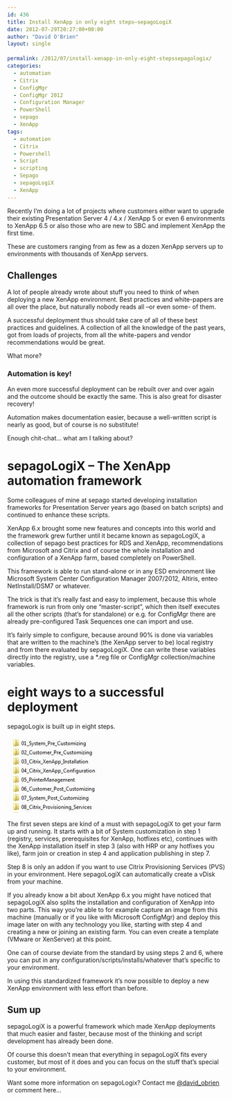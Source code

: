 ```yaml
---
id: 436
title: Install XenApp in only eight steps–sepagoLogiX
date: 2012-07-29T20:27:00+00:00
author: "David O'Brien"
layout: single

permalink: /2012/07/install-xenapp-in-only-eight-stepssepagologix/
categories:
  - automation
  - Citrix
  - ConfigMgr
  - ConfigMgr 2012
  - Configuration Manager
  - PowerShell
  - sepago
  - XenApp
tags:
  - automation
  - Citrix
  - Powershell
  - Script
  - scripting
  - Sepago
  - sepagoLogiX
  - XenApp
---
```

Recently I’m doing a lot of projects where customers either want to upgrade their existing Presentation Server 4 / 4.x / XenApp 5 or even 6 environments to XenApp 6.5 or also those who are new to SBC and implement XenApp the first time.

These are customers ranging from as few as a dozen XenApp servers up to environments with thousands of XenApp servers.

## Challenges

A lot of people already wrote about stuff you need to think of when deploying a new XenApp environment. Best practices and white-papers are all over the place, but naturally nobody reads all –or even some- of them.

A successful deployment thus should take care of all of these best practices and guidelines. A collection of all the knowledge of the past years, got from loads of projects, from all the white-papers and vendor recommendations would be great.

What more?

### Automation is key!

An even more successful deployment can be rebuilt over and over again and the outcome should be exactly the same. This is also great for disaster recovery!

Automation makes documentation easier, because a well-written script is nearly as good, but of course is no substitute!

Enough chit-chat… what am I talking about?

# sepagoLogiX – The XenApp automation framework

Some colleagues of mine at sepago started developing installation frameworks for Presentation Server years ago (based on batch scripts) and continued to enhance these scripts.

XenApp 6.x brought some new features and concepts into this world and the framework grew further until it became known as sepagoLogiX, a collection of sepago best practices for RDS and XenApp, recommendations from Microsoft and Citrix and of course the whole installation and configuration of a XenApp farm, based completely on PowerShell.

This framework is able to run stand-alone or in any ESD environment like Microsoft System Center Configuration Manager 2007/2012, Altiris, enteo NetInstall/DSM7 or whatever.

The trick is that it’s really fast and easy to implement, because this whole framework is run from only one “master-script”, which then itself executes all the other scripts (that’s for standalone) or e.g. for ConfigMgr there are already pre-configured Task Sequences one can import and use.

It’s fairly simple to configure, because around 90% is done via variables that are written to the machine’s (the XenApp server to be) local registry and from there evaluated by sepagoLogiX. One can write these variables directly into the registry, use a *.reg file or ConfigMgr collection/machine variables.

# eight ways to a successful deployment

sepagoLogix is built up in eight steps.

![folders](/media/2012/08/folders.jpg "folders")

The first seven steps are kind of a must with sepagoLogiX to get your farm up and running. It starts with a bit of System customization in step 1 (registry, services, prerequisites for XenApp, hotfixes etc), continues with the XenApp installation itself in step 3 (also with HRP or any hotfixes you like), farm join or creation in step 4 and application publishing in step 7.

Step 8 is only an addon if you want to use Citrix Provisioning Services (PVS) in your environment. Here sepagoLogiX can automatically create a vDisk from your machine.

If you already know a bit about XenApp 6.x you might have noticed that sepagoLogiX also splits the installation and configuration of XenApp into two parts. This way you’re able to for example capture an image from this machine (manually or if you like with Microsoft ConfigMgr) and deploy this image later on with any technology you like, starting with step 4 and creating a new or joining an existing farm. You can even create a template (VMware or XenServer) at this point.

One can of course deviate from the standard by using steps 2 and 6, where you can put in any configuration/scripts/installs/whatever that’s specific to your environment.

In using this standardized framework it’s now possible to deploy a new XenApp environment with less effort than before.

## Sum up

sepagoLogiX is a powerful framework which made XenApp deployments that much easier and faster, because most of the thinking and script development has already been done.

Of course this doesn’t mean that everything in sepagoLogiX fits every customer, but most of it does and you can focus on the stuff that’s special to your environment.

Want some more information on sepagoLogix? Contact me [@david_obrien](https://twitter.com/david_obrien) or comment here…


